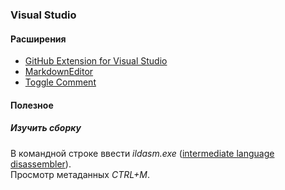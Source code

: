 ### Visual Studio

#### Расширения

* [GitHub Extension for Visual Studio](https://visualstudio.github.com/)  
* [MarkdownEditor](https://github.com/madskristensen/MarkdownEditor)
* [Toggle Comment](https://marketplace.visualstudio.com/items?itemName=munyabe.ToggleComment)

#### Полезное

##### Изучить сборку
В командной строке ввести _ildasm.exe_ ([intermediate language disassembler](https://docs.microsoft.com/ru-ru/dotnet/framework/tools/ildasm-exe-il-disassembler)).  
Просмотр метаданных _CTRL+M_.	